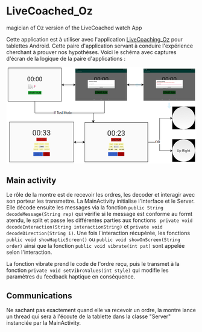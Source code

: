# LiveCoached_Oz
magician of Oz version of the LiveCoached watch App

Cette application est à utiliser avec l'application [LiveCoaching_Oz](https://github.com/AlexGreau/LiveCoaching_Oz) pour tablettes Android.
Cette paire d'application servant à conduire l'expérience cherchant à prouver nos hypothèses. Voici le schéma avec captures d'écran de la logique de la paire d'applications :

![schemaOz](https://github.com/AlexGreau/LiveCoached_Oz/blob/master/readmeImages/flow.PNG)

## Main activity

Le rôle de la montre est de recevoir les ordres, les decoder et interagir avec son porteur les transmettre.
La MainActivity initialise l'Interface et le Server.
 Elle décode ensuite les messages via la fonction `public String decodeMessage(String rep)` qui vérifie si le message est conforme au formt atendu, le split et passe les différentes parties aux fonctions ` private void decodeInteraction(String interactionString)` et `private void decodeDirection(String i)`. Une fois l'interaction récupérée, les fonctions `public void showHapticScreen()` ou `public void showOnScreen(String order)` ainsi que la fonction `public void vibrate(int pat)` sont appelée selon l'interaction.

 La fonction vibrate prend le code de l'ordre reçu, puis le transmet à la fonction `private void setVibroValues(int style)` qui modifie les paramètres du feedback haptique en conséquence.

## Communications

Ne sachant pas exactement quand elle va recevoir un ordre, la montre lance un thread qui sera à l'écoute de la tablette dans la classe "Server" instanciée par la MainActivity.
